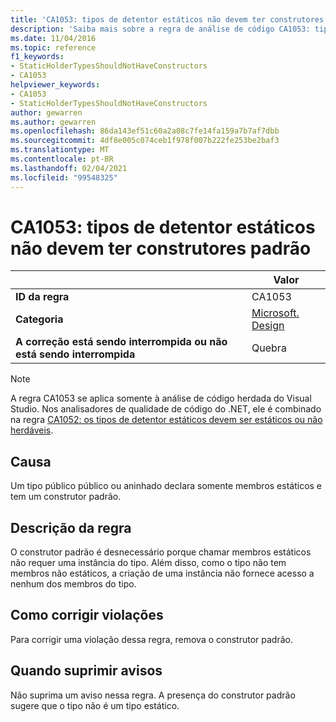 ```yaml
---
title: 'CA1053: tipos de detentor estáticos não devem ter construtores (análise de código)'
description: 'Saiba mais sobre a regra de análise de código CA1053: tipos de detentor estáticos não devem ter construtores'
ms.date: 11/04/2016
ms.topic: reference
f1_keywords:
- StaticHolderTypesShouldNotHaveConstructors
- CA1053
helpviewer_keywords:
- CA1053
- StaticHolderTypesShouldNotHaveConstructors
author: gewarren
ms.author: gewarren
ms.openlocfilehash: 86da143ef51c60a2a08c7fe14fa159a7b7af7dbb
ms.sourcegitcommit: 4df8e005c074ceb1f978f007b222fe253be2baf3
ms.translationtype: MT
ms.contentlocale: pt-BR
ms.lasthandoff: 02/04/2021
ms.locfileid: "99548325"
---
```

# <a name="ca1053-static-holder-types-should-not-have-default-constructors"></a>CA1053: tipos de detentor estáticos não devem ter construtores padrão

| | Valor |
|-|-|
| **ID da regra** |CA1053|
| **Categoria** |[Microsoft. Design](design-warnings.md)|
| **A correção está sendo interrompida ou não está sendo interrompida** |Quebra|

> [!NOTE]
> A regra CA1053 se aplica somente à análise de código herdada do Visual Studio. Nos analisadores de qualidade de código do .NET, ele é combinado na regra [CA1052: os tipos de detentor estáticos devem ser estáticos ou não herdáveis](ca1052.md).

## <a name="cause"></a>Causa

Um tipo público público ou aninhado declara somente membros estáticos e tem um construtor padrão.

## <a name="rule-description"></a>Descrição da regra

O construtor padrão é desnecessário porque chamar membros estáticos não requer uma instância do tipo. Além disso, como o tipo não tem membros não estáticos, a criação de uma instância não fornece acesso a nenhum dos membros do tipo.

## <a name="how-to-fix-violations"></a>Como corrigir violações

Para corrigir uma violação dessa regra, remova o construtor padrão.

## <a name="when-to-suppress-warnings"></a>Quando suprimir avisos

Não suprima um aviso nessa regra. A presença do construtor padrão sugere que o tipo não é um tipo estático.
